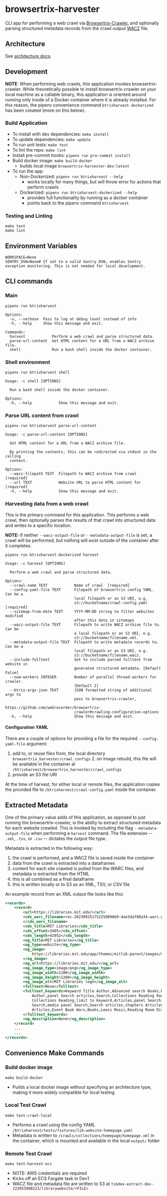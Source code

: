 # browsertrix-harvester

CLI app for performing a web crawl via [Browsertrix-Crawler](https://github.com/webrecorder/browsertrix-crawler), and optionally parsing structured metadata records from the crawl output [WACZ](https://replayweb.page/docs/wacz-format) file.

## Architecture

See [architecture docs](docs/architecture.md).

## Development

**NOTE**: When performing web crawls, this application invokes browsertrix-crawler.  While theoretically possible to install browsertrix-crawler on your local machine as a callable binary, this application is oriented around running only inside of a Docker container where it is already installed.  For this reason, the pipenv convenience command `btrixharvest-dockerized` has been created (more on this below).

### Build Application

- To install with dev dependencies: `make install`
- To update dependencies: `make update`
- To run unit tests: `make test`
- To lint the repo: `make lint`
- Install pre-commit hooks: `pipenv run pre-commit install`
- Build docker image: `make build-docker`
  - builds local image `browsertrix-harvester-dev:latest`
- To run the app:
  - Non-Dockerized: `pipenv run btrixharvest --help`
    - works locally for many things, but will throw error for actions that perform crawls
  - Dockerized: `pipenv run btrixharvest-dockerized --help`
    - provides full functionality by running as a docker container
    - points back to the pipenv command `btrixharvest` 

### Testing and Linting

```shell
make test
make lint
```

## Environment Variables

```dotenv
WORKSPACE=None
SENTRY_DSN=None# If set to a valid Sentry DSN, enables Sentry exception monitoring. This is not needed for local development.
```

## CLI commands

### Main
```shell
pipenv run btrixharvest
```

```text
Options:
  -v, --verbose  Pass to log at debug level instead of info
  -h, --help     Show this message and exit.

Commands:
  harvest            Perform a web crawl and parse structured data.
  parse-url-content  Get HTML content for a URL from a WACZ archive file.
  shell              Run a bash shell inside the docker container.
```

### Shell environment
```shell
pipenv run btrixharvest shell
```
```text
Usage: -c shell [OPTIONS]

  Run a bash shell inside the docker container.

Options:
  -h, --help            Show this message and exit.
```

### Parse URL content from crawl
```shell
pipenv run btrixharvest parse-url-content
```
```text
Usage: -c parse-url-content [OPTIONS]

  Get HTML content for a URL from a WACZ archive file.

  By printing the contents, this can be redirected via stdout in the calling
  context.

Options:
  --wacz-filepath TEXT  Filepath to WACZ archive from crawl  [required]
  --url TEXT            Website URL to parse HTML content for  [required]
  -h, --help            Show this message and exit.
```


### Harvesting data from a web crawl
This is the primary command for this application.  This performs a web crawl, then optionally parses the results of that crawl into structured data and writes to a specific location. 

**NOTE:** if neither `--wacz-output-file` or `--metadata-output-file` is set, a crawl will be performed, but nothing will exist outside of the container after it completes.

```shell
pipenv run btrixharvest-dockerized harvest
```
```text
Usage: -c harvest [OPTIONS]

  Perform a web crawl and parse structured data.

Options:
  --crawl-name TEXT            Name of crawl  [required]
  --config-yaml-file TEXT      Filepath of browsertrix config YAML. Can be a
                               local filepath or an S3 URI, e.g.
                               s3://bucketname/crawl-config.yaml  [required]
  --sitemap-from-date TEXT     YYYY-MM-DD string to filter websites modified
                               after this date in sitemaps
  --wacz-output-file TEXT      Filepath to write WACZ archive file to. Can be
                               a local filepath or an S3 URI, e.g.
                               s3://bucketname/filename.xml.
  --metadata-output-file TEXT  Filepath to write metadata records to. Can be a
                               local filepath or an S3 URI, e.g.
                               s3://bucketname/filename.wacz.
  --include-fulltext           Set to include parsed fulltext from website in
                               generated structured metadata. [Default False]
  --num-workers INTEGER        Number of parallel thread workers for crawler.
                               [Default 2]
  --btrix-args-json TEXT       JSON formatted string of additional args to
                               pass to browsertrix-crawler,
                               https://github.com/webrecorder/browsertrix-
                               crawler#crawling-configuration-options
  -h, --help                   Show this message and exit.
```
    
#### Configuration YAML

There are a couple of options for providing a file for the required `--config-yaml-file` argument:
1. add to, or reuse files from, the local directory `browsertrix_harvester/crawl_configs`
   2. on image rebuild, this file will be available in the container at `/btrixharvest/browsertrix_harvester/crawl_configs`
2. provide an S3 file URI

At the time of harvest, for either local or remote files, the application copies the provided file to `/btrixharvest/crawl-config.yaml` inside the container.

## Extracted Metadata

One of the primary value adds of this application, as opposed to just running the browsertrix-crawler, is the ability to extract structured metadata for each website crawled.  This is invoked by including the flag `--metadata-output-file` when performing a `harvest` command.  The file extension -- `.xml`, `.tsv`, or `.csv` -- dictates the output file type.

Metadata is extracted in the following way:
1. the crawl is performed, and a WACZ file is saved inside the container
2. data from the crawl is extracted into a dataframes
3. content for each site crawled is pulled from the WARC files, and metadata is extracted from the HTML
4. this is all combined as a final dataframe
5. this is written locally or to S3 as an XML, TSV, or CSV file

An example record from an XML output file looks like this:
```xml
<records>
    <record>
        <url>https://libraries.mit.edu/</url>
        <cdx_warc_filename>rec-20230925175225009669-4ae3daf80a34.warc.gz
        </cdx_warc_filename>
        <cdx_title>MIT Libraries</cdx_title>
        <cdx_offset>3485</cdx_offset>
        <cdx_length>43952</cdx_length>
        <og_title>MIT Libraries</og_title>
        <og_type>website</og_type>
        <og_image>
            https://libraries.mit.edu/app/themes/mitlib-parent/images/mit-libraries-logo-black-yellow-1200-1200.png
        </og_image>
        <og_url>https://libraries.mit.edu/</og_url>
        <og_image_type>image/png</og_image_type>
        <og_image_width>1200</og_image_width>
        <og_image_height>1200</og_image_height>
        <og_image_alt>MIT Libraries logo</og_image_alt>
        <fulltext>None</fulltext>
        <fulltext_keywords>Keyword Title Author,Advanced search Books,Keyword Title,Title
            Author,panel Search articles,Search,Collections Reading Room,Distinctive
            Collections Reading,limit to Keyword,Articles,panel Search,chapters panel
            Search,media panel Search,Search articles,chapters Articles,media
            Articles,Event Book Wars,Books,Lewis Music,Reading Room Distinctive
        </fulltext_keywords>
        <og_description>None</og_description>
    </record>
    ...
    ...
</records>
```

## Convenience Make Commands

### Build docker image

```shell
make build-docker
```
  * Puilds a local docker image _without_ specifying an architecture type, making it more widely compatible for local testing

### Local Test Crawl

```shell
make test-crawl-local
```
  * Performs a crawl using the config YAML `/btrixharvest/tests/fixtures/lib-website-homepage.yaml`
  * Metadata is written to `/crawls/collections/homepage/homepage.xml` in the container, which is mounted and available in the local `output/` folder 

### Remote Test Crawl

```shell
make test-harvest-ecs
```
  * NOTE: AWS credentials are required
  * Kicks off an ECS Fargate task in Dev1
  * WACZ file and metadata file are written to S3 at `timdex-extract-dev-222053980223/librarywebsite/<FILE>`